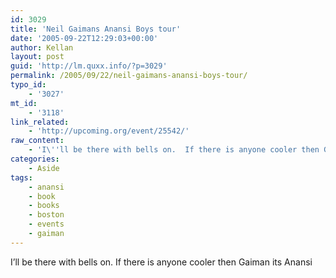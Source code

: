 ```yaml
---
id: 3029
title: 'Neil Gaimans Anansi Boys tour'
date: '2005-09-22T12:29:03+00:00'
author: Kellan
layout: post
guid: 'http://lm.quxx.info/?p=3029'
permalink: /2005/09/22/neil-gaimans-anansi-boys-tour/
typo_id:
    - '3027'
mt_id:
    - '3118'
link_related:
    - 'http://upcoming.org/event/25542/'
raw_content:
    - 'I\''ll be there with bells on.  If there is anyone cooler then Gaiman its Anansi'
categories:
    - Aside
tags:
    - anansi
    - book
    - books
    - boston
    - events
    - gaiman
---
```


I’ll be there with bells on. If there is anyone cooler then Gaiman its Anansi
